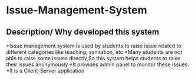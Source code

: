 # Issue-Management-System

## Description/ Why developed this system
*Issue management system is used by students to raise issue related to different categories
like teaching, sanitation, etc
*Many students are not able to raise some issues directly,So this system helps students to raise their issues anonymously 
*It provides admin panel to monitor these issues.
*It is a Client-Server application


